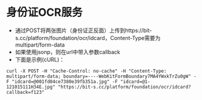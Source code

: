 # 身份证OCR服务

- 通过POST将两张图片（身份证正反面）上传到https://bit-s.cc/platform/foundation/ocr/idcard，Content-Type需要为multipart/form-data
- 如果使用jsonp，则在url中带入参数callback
- 下面是示例(cURL)：
```cURL
curl -X POST -H "Cache-Control: no-cache" -H "Content-Type: multipart/form-data; boundary=----WebKitFormBoundary7MA4YWxkTrZu0gW" -F "idcard=@001fd04ce7380e39fb351a.jpg" -F "idcard=@1-121015111H34E.jpg" "https://bit-s.cc/platform/foundation/ocr/idcard?callback=f123"
```
